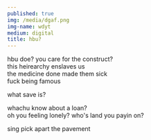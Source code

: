 ```yaml
---
published: true
img: /media/dgaf.png
img-name: wdyt
medium: digital
title: hbu?
---
```

 
  
hbu doe? you care for the construct?  
this heirearchy enslaves us  
the medicine done made them sick  
fuck being famous  
  
what save is?  
  
whachu know about a loan?  
oh you feeling lonely?
who's land you payin on?  

sing pick apart the pavement


<!-- they don't give a fuck about us tupac / outlawz -->
